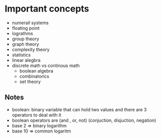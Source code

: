 # Important concepts

- numerail systems
- floating point
- lograthms
- group theory
- graph theory
- complexity theory
- statistics
- linear alegbra
- discrete math vs continous math
    - boolean algebra
    - combinatorics
    - set theory

## Notes
- boolean: binary variable that can hold two values and there are 3 operators to deal with it
- boolean operators are (and , or, not) (conjuction, disjuction, negation)
- base 2 => binary logarithm
- base 10 => common logaritm


